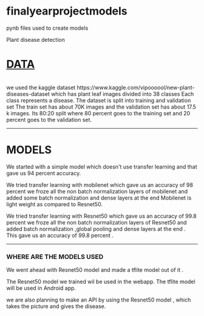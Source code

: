 # finalyearprojectmodels
pynb files used to create models 

Plant disease detection 
<br>

<h1><u><b>DATA</b></u></h1>
<br>
we used the kaggle dataset 
<a> https://www.kaggle.com/vipoooool/new-plant-diseases-dataset</a> 
which has plant leaf images divided into 38 classes 
Each class represents a disease.
The dataset is split into training and validation set 
The train set has about 70K images and the validation set has about 17.5 k images. 
Its  80:20 split where 80 percent goes to the training set and 20 percent goes to the validation set.
<hr>
<h1><b>MODELS</b></h1>
We started with a simple model which doesn't use transfer learning and that  gave us 94 percent accuracy.

We tried transfer learning with mobilenet which gave us an accuracy of 98 percent 
we froze all the non batch normalization layers of mobilenet and added some batch normalization and dense layers at the end 
Mobilenet is light weight as compared to Resnet50.

We tried transfer learning with Resnet50 which gave us an accuracy of 99.8 percent 
we froze all the non batch normalization 
layers of Resnet50 and added batch normalization ,global pooling and dense layers at the end . 
This gave us an accuracy of 99.8 percent .

<hr>
<h3><b>WHERE ARE THE MODELS USED</b></h3>

We went ahead with Resnet50 model and made a tflite model out of it . 

The Resnet50 model we trained wil be used in the webapp.
The tflite model will be used in Android app. 

we are also planning to make an API by using the Resnet50 model , which takes the picture and gives the disease.
